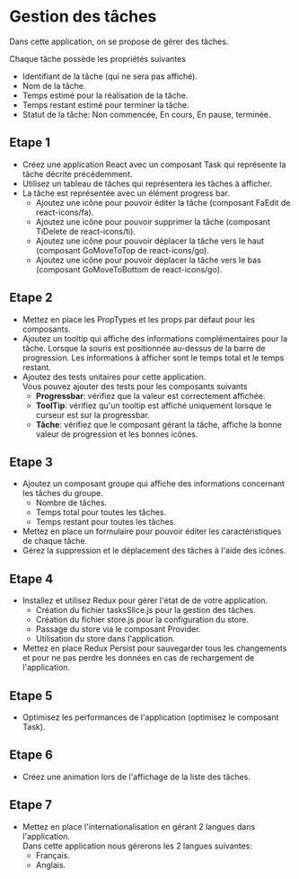 # Gestion des tâches
Dans cette application, on se propose de gérer des tâches.

Chaque tâche possède les propriétés suivantes
- Identifiant de la tâche (qui ne sera pas affiché).
- Nom de la tâche.
- Temps estimé pour la réalisation de la tâche.
- Temps restant estimé pour terminer la tâche.
- Statut de la tâche: Non commencée, En cours, En pause, terminée.

## Etape 1
- Créez une application React avec un composant Task qui représente la tâche décrite précédemment.
- Utilisez un tableau de tâches qui représentera les tâches à afficher.
- La tâche est représentée avec un élément progress bar.
  - Ajoutez une icône pour pouvoir éditer la tâche (composant FaEdit de react-icons/fa).
  - Ajoutez une icône pour pouvoir supprimer la tâche  (composant TiDelete de react-icons/ti).
  - Ajoutez une icône pour pouvoir déplacer la tâche vers le haut (composant GoMoveToTop de react-icons/go).
  - Ajoutez une icône pour pouvoir déplacer la tâche vers le bas (composant GoMoveToBottom de react-icons/go).

## Etape 2
- Mettez en place les PropTypes et les props par défaut pour les composants.
- Ajoutez un tooltip qui affiche des informations complémentaires pour la tâche. Lorsque la souris est positionnée au-dessus de la barre de progression. Les informations à afficher sont le temps total et le temps restant.
- Ajoutez des tests unitaires pour cette application.  
Vous pouvez ajouter des tests pour les composants suivants
  - **Progressbar**: vérifiez que la valeur est correctement affichée.
  - **ToolTip**: vérifiez qu'un tooltip est affiché uniquement lorsque le curseur est sur la progressbar.
  - **Tâche**: vérifiez que le composant gérant la tâche, affiche la bonne valeur de progression et les bonnes icônes.

## Etape 3
- Ajoutez un composant groupe qui affiche des informations concernant les tâches du groupe.  
  - Nombre de tâches.
  - Temps total pour toutes les tâches.
  - Temps restant pour toutes les tâches.
- Mettez en place un formulaire pour pouvoir éditer les caractéristiques de chaque tâche.
- Gérez la suppression et le déplacement des tâches à l'aide des icônes.

## Etape 4
- Installez et utilisez Redux pour gérer l'état de de votre application.
  - Création du fichier tasksSlice.js pour la gestion des tâches.
  - Création du fichier store.js pour la configuration du store.
  - Passage du store via le composant Provider.
  - Utilisation du store dans l'application.
- Mettez en place Redux Persist pour sauvegarder tous les changements et pour ne pas perdre les données en cas de rechargement de l'application.

## Etape 5
- Optimisez les performances de l'application (optimisez le composant Task).

## Etape 6
- Créez une animation lors de l'affichage de la liste des tâches.

## Etape 7
- Mettez en place l'internationalisation en gérant 2 langues dans l'application.  
Dans cette application nous gérerons les 2 langues suivantes:
  - Français.
  - Anglais.
